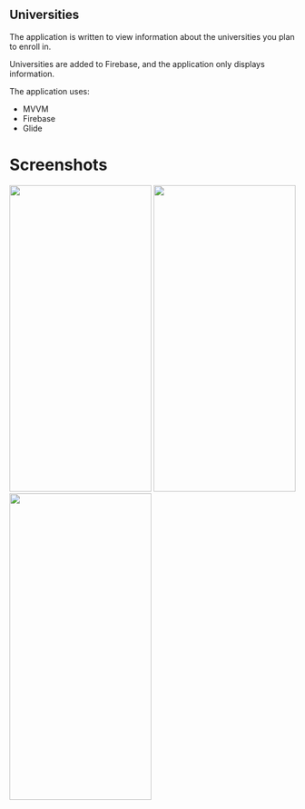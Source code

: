 ## Universities
The application is written to view information about the universities you plan to enroll in.

Universities are added to Firebase, and the application only displays information.

The application uses:
- MVVM
- Firebase
- Glide

# Screenshots
<p float="left">
  <img src="https://disk.yandex.ru/i/ScuzH8gFgK0gbQ" width="250" height="540">

<img src="https://s374sas.storage.yandex.net/rdisk/ebf0b189ce16f45572fb646c269928973b327bc5a073a64b9352bfcaad444acb/64163b14/qvUn5rdetz4fKZdBAuen6np2MylE-odiBF4eVUtgQM1FaRJAAIWUQXs8se7Rbq94ud68mph2EE8dIKmMS4Bqkg==?uid=412389636&filename=University.jpg&disposition=inline&hash=&limit=0&content_type=image%2Fjpeg&owner_uid=412389636&fsize=109132&hid=f16ff9f08ffa71595b3f66fae818c21c&media_type=image&tknv=v2&etag=45fe381d3552b1247a764e5e07168e44&rtoken=6tsToF4eU1hQ&force_default=yes&ycrid=na-b676e6839d94d9e67df9966dabbb32ab-downloader7h&ts=5f73436f5ed00&s=8a7d9b96a6d3a2fea73902ff74dd46258b5b02f02833ca4d958a9cbe93b15f8c&pb=U2FsdGVkX19vppHjFvNoAjVWmr24xgDcuOjXu-XMpHZo9AxXkJyK7zwMD3B7bsA_N0d4EZWWj7ZtIwLNt4ZJBZ_zuRPdIdTUVcZBwCvcWBY" width="250" height="540">
  
  <img src="https://s477sas.storage.yandex.net/rdisk/5741f9ccefa89511b92fc7f9dcd333c4718836b8ab334a067c4a7f17fda02a9f/64163c1a/qvUn5rdetz4fKZdBAuen6p9V4IVHrrhdV1so2nWQ-8JGzjBZcrRJTAoYuCjlXUBB8TJMI1-Xz_UH-LF97Pb7dA==?uid=412389636&filename=UniversityReceptionCommittee.jpg&disposition=inline&hash=&limit=0&content_type=image%2Fjpeg&owner_uid=412389636&fsize=76077&hid=4fcef12683d205e8826b27cb062e8ce9&media_type=image&tknv=v2&etag=4c0655875c755db8c04d7ada84180171&rtoken=GdQwTjwMXUx1&force_default=yes&ycrid=na-cfcb7489c58aeca20f150e20d3f00eb3-downloader6h&ts=5f7344693ba80&s=630a390e9f9dc4ce3529b787b01e1caca7596ec68dcb00394abaabe6fdcab888&pb=U2FsdGVkX18Voxgp2TO3HNhsMao36C0bPsAODdwCn4DQWOlykR_Kfg3t9JF44j_f3UmMKlzu_HDf0fUlpZwv12c5l1YbcnqOpSQIf5PwENw" width="250" height="540">
</p>
